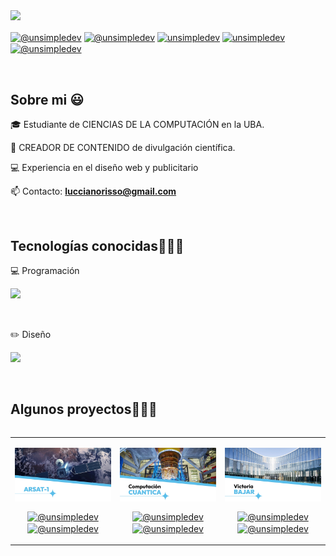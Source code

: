 
<img src="https://imgur.com/cARntd2.png">

<p align="left">
  <a href="https://www.instagram.com/lucciano_risso/" target="blank"><img align="center" src="https://img.shields.io/badge/Instagram-E4405F?style=for-the-badge&logo=instagram&logoColor=white" alt="@unsimpledev" /></a>
  <a href="https://www.tiktok.com/@lucciano_risso?is_from_webapp=1&sender_device=pc" target="blank"><img align="center" src="https://img.shields.io/badge/TikTok-000000?style=for-the-badge&logo=tiktok&logoColor=white" alt="@unsimpledev" /></a>
  <a href="https://www.behance.net/luccianorisso" target="blank"><img align="center" src="https://img.shields.io/badge/-Behance-blue?style=for-the-badge&logo=behance&logoColor=white" alt="unsimpledev"/></a>
  <a href="https://www.linkedin.com/in/lucciano-risso-7049202a3/" target="blank"><img align="center" src="https://img.shields.io/badge/LinkedIn-0077B5?style=for-the-badge&logo=linkedin&logoColor=white" alt="unsimpledev"/></a>
  <a href = "mailto:luccianorisso@gmail" target="blank"><img align="center" src="https://img.shields.io/badge/Gmail-D14836?style=for-the-badge&logo=gmail&logoColor=white" alt="@unsimpledev"  /></a>
</p>
<br>
<h2>Sobre mi 😃</h2>
<!--Intro start-->
<p align="left">
  🎓 Estudiante de CIENCIAS DE LA COMPUTACIÓN en la UBA.
  
  🎥 CREADOR DE CONTENIDO de divulgación científica.
  
  💻 Experiencia en el diseño web y publicitario
  
  📫 Contacto: **luccianorisso@gmail.com**
<!--Intro end-->
  </p>
<br>

<h2 >Tecnologías conocidas👨🏻‍💻</h2>
<!--tech stack icons-->
<p align="left">
  ​​💻​ Programación
<!--Intro end-->
  </p>
<p align="left">
  <a>
    <img src="https://skillicons.dev/icons?i=py,mysql,arduino&perline=12"/>
  </a>
</p>
<br>
<p align="left">
  ​​✏️​ Diseño
<!--Intro end-->
  </p>
<p align="left">
  <a>
    <img src="https://skillicons.dev/icons?i=ai,pr,ps,ae,au,wordpress&perline=12"/>
  </a>
</p>
<br>
<!-------------------------->
<div id="proyectos">
<h2 >Algunos proyectos👨🏻‍💻</h2>

<table align="left" >
<tr border="none">
  <td width="25%" align="center">
    <p align="center">
     <a href="https://www.instagram.com/reel/DBNPjJsv6m1/?utm_source=ig_web_copy_link&igsh=MzRlODBiNWFlZA==" title="arsat1">
     <img align="center" width=100% src="https://github.com/LuccianoR/LuccianoR/blob/main/fotos/arsat1.webp"   alt="VIDEO" /></a>
    </p>
    <p align="center">
      <a href="https://www.instagram.com/lucciano_risso/" target="blank"><img align="center" src="https://img.shields.io/badge/Instagram-E4405F?style=for-the-badge&logo=instagram&logoColor=white" alt="@unsimpledev" /></a>
      <a href="https://www.tiktok.com/@lucciano_risso?is_from_webapp=1&sender_device=pc" target="blank"><img align="center" src="https://img.shields.io/badge/TikTok-000000?style=for-the-badge&logo=tiktok&logoColor=white" alt="@unsimpledev" /></a>
    </p>       
</td>

<td width="25%" align="center">
    <p align="center">
     <a href="https://www.instagram.com/reel/DDht9WGv32U/?utm_source=ig_web_copy_link&igsh=MzRlODBiNWFlZA==" title="cuantica">
     <img align="center" width=100% src="https://github.com/LuccianoR/LuccianoR/blob/main/fotos/cuantica.webp"   alt="VIDEO" /></a>
    </p>
    <p align="center">
      <a href="https://www.instagram.com/lucciano_risso/" target="blank"><img align="center" src="https://img.shields.io/badge/Instagram-E4405F?style=for-the-badge&logo=instagram&logoColor=white" alt="@unsimpledev" /></a>
      <a href="https://www.tiktok.com/@lucciano_risso?is_from_webapp=1&sender_device=pc" target="blank"><img align="center" src="https://img.shields.io/badge/TikTok-000000?style=for-the-badge&logo=tiktok&logoColor=white" alt="@unsimpledev" /></a>
    </p>       
</td>
  

<td width="25%" align="center">
    <p align="center">
     <a href="https://www.instagram.com/p/C_y1_pePjdv/" title="bajar">
     <img align="center" width=100% src="https://github.com/LuccianoR/LuccianoR/blob/main/fotos/bajar.webp"   alt="VIDEO" /></a>
    </p>
    <p align="center">
      <a href="https://www.instagram.com/lucciano_risso/" target="blank"><img align="center" src="https://img.shields.io/badge/Instagram-E4405F?style=for-the-badge&logo=instagram&logoColor=white" alt="@unsimpledev" /></a>
      <a href="https://www.tiktok.com/@lucciano_risso?is_from_webapp=1&sender_device=pc" target="blank"><img align="center" src="https://img.shields.io/badge/TikTok-000000?style=for-the-badge&logo=tiktok&logoColor=white" alt="@unsimpledev" /></a>
    </p>       
</td>

</tr>
</table>
  </div>
<br>
<br><br>
<br>
<br><br><br>
<br><br>
